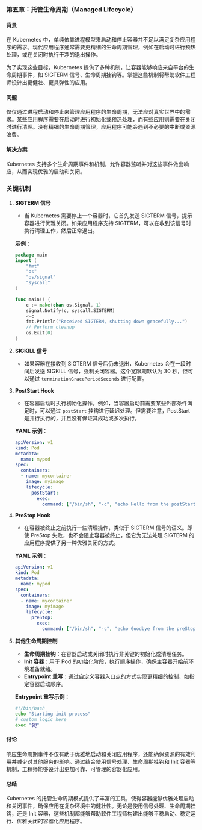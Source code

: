 ### 第五章：托管生命周期（Managed Lifecycle）

#### 背景
在 Kubernetes 中，单纯依靠进程模型来启动和停止容器并不足以满足复杂应用程序的需求。现代应用程序通常需要更精细的生命周期管理，例如在启动时进行预热处理，或在关闭时执行干净的退出操作。

为了实现这些目标，Kubernetes 提供了多种机制，让容器能够响应来自平台的生命周期事件，如 SIGTERM 信号、生命周期挂钩等。掌握这些机制将帮助软件工程师设计出更健壮、更具弹性的应用。

#### 问题
仅仅通过进程启动和停止来管理应用程序的生命周期，无法应对真实世界中的需求。某些应用程序需要在启动时进行初始化或预热处理，而有些应用则需要在关闭时进行清理。没有精细的生命周期管理，应用程序可能会遇到不必要的中断或资源浪费。

#### 解决方案
Kubernetes 支持多个生命周期事件和机制，允许容器监听并对这些事件做出响应，从而实现优雅的启动和关闭。

### 关键机制

1. **SIGTERM 信号**
   - 当 Kubernetes 需要停止一个容器时，它首先发送 SIGTERM 信号，提示容器进行优雅关闭。如果应用程序支持 SIGTERM，可以在收到该信号时执行清理工作，然后正常退出。

   **示例**：
   ```go
   package main
   import (
       "fmt"
       "os"
       "os/signal"
       "syscall"
   )
   
   func main() {
       c := make(chan os.Signal, 1)
       signal.Notify(c, syscall.SIGTERM)
       <-c
       fmt.Println("Received SIGTERM, shutting down gracefully...")
       // Perform cleanup
       os.Exit(0)
   }
   ```

2. **SIGKILL 信号**
   - 如果容器在接收到 SIGTERM 信号后仍未退出，Kubernetes 会在一段时间后发送 SIGKILL 信号，强制关闭容器。这个宽限期默认为 30 秒，但可以通过 `terminationGracePeriodSeconds` 进行配置。

3. **PostStart Hook**
   - 在容器启动时执行初始化操作。例如，当容器启动前需要某些外部条件满足时，可以通过 `postStart` 挂钩进行延迟处理。但需要注意，PostStart 是并行执行的，并且没有保证其成功或多次执行。

   **YAML 示例**：
   ```yaml
   apiVersion: v1
   kind: Pod
   metadata:
     name: mypod
   spec:
     containers:
     - name: mycontainer
       image: myimage
       lifecycle:
         postStart:
           exec:
             command: ["/bin/sh", "-c", "echo Hello from the postStart handler"]
   ```

4. **PreStop Hook**
   - 在容器被终止之前执行一些清理操作，类似于 SIGTERM 信号的语义。即使 PreStop 失败，也不会阻止容器被终止，但它为无法处理 SIGTERM 的应用程序提供了另一种优雅关闭的方式。

   **YAML 示例**：
   ```yaml
   apiVersion: v1
   kind: Pod
   metadata:
     name: mypod
   spec:
     containers:
     - name: mycontainer
       image: myimage
       lifecycle:
         preStop:
           exec:
             command: ["/bin/sh", "-c", "echo Goodbye from the preStop handler"]
   ```

5. **其他生命周期控制**
   - **生命周期挂钩**：在容器启动或关闭时执行非关键的初始化或清理任务。
   - **Init 容器**：用于 Pod 的初始化阶段，执行顺序操作，确保主容器开始前环境准备就绪。
   - **Entrypoint 重写**：通过自定义容器入口点的方式实现更精细的控制，如指定容器启动顺序。

   **Entrypoint 重写示例**：
   ```bash
   #!/bin/bash
   echo "Starting init process"
   # custom logic here
   exec "$@"
   ```

#### 讨论
响应生命周期事件不仅有助于优雅地启动和关闭应用程序，还能确保资源的有效利用并减少对其他服务的影响。通过结合使用信号处理、生命周期挂钩和 Init 容器等机制，工程师能够设计出更加可靠、可管理的容器化应用。

#### 总结
Kubernetes 的托管生命周期模式提供了丰富的工具，使得容器能够优雅处理启动和关闭事件，确保应用在复杂环境中的健壮性。无论是使用信号处理、生命周期挂钩，还是 Init 容器，这些机制都能够帮助软件工程师构建出能够平稳启动、稳定运行、优雅关闭的容器化应用程序。